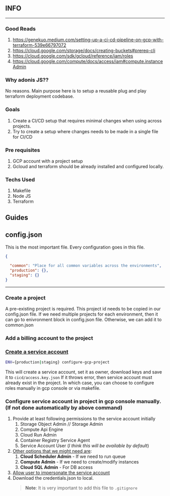 ## INFO

-----
### Good Reads
1. https://genekuo.medium.com/setting-up-a-ci-cd-pipeline-on-gcp-with-terraform-539e66797072
2. https://cloud.google.com/storage/docs/creating-buckets#prereq-cli
3. https://cloud.google.com/sdk/gcloud/reference/iam/roles
4. https://cloud.google.com/compute/docs/access/iam#compute.instanceAdmin

### Why adonis JS??
No reasons. Main purpose here is to setup a reusable plug and play terraform deployment codebase.

### Goals
1. Create a CI/CD setup that requires minimal changes when using across projects.
2. Try to create a setup where changes needs to be made in a single file for CI/CD

### Pre requisites
1. GCP account with a project setup
2. Gcloud and terraform should be already installed and configured locally.

### Techs Used
1. Makefile
2. Node JS
3. Terraform

## Guides

## config.json
This is the most important file. Every configuration goes in this file.

```json
{
   
  "common": "Place for all common variables across the environments",
  "production": {},
  "staging": {}  
}
```

-----
### Create a project
A pre-existing project is required. This project id needs to be copied in our config.json file.
If we need multiple projects for each environment, then it can go to enivronment block in config.json file.
Otherwise, we can add it to common.json

### Add a billing account to the project


### [Create a service account](https://console.cloud.google.com/iam-admin/serviceaccounts?project={project_id)
```bash
ENV={production|staging} configure-gcp-project
```
This will create a service account, set it as owner, download keys and save it to `cicd/access.key.json`
If it throws error, then service account must already exist in the project. In which case, you can choose to 
configure roles manually in gcp console or via makefile.

### Configure service account in project in gcp console manually. (If not done automatically by above command)
1. Provide at least following permissions to the service account initially
      1. Storage Object Admin // Storage Admin
      2. Compute Api Engine
      3. Cloud Run Admin
      4. Container Registry Service Agent
      5. Service Account User (*I think this will be available by default*)
2. [Other options that we might need are](https://cloud.google.com/compute/docs/access/iam):
    1. **Cloud Scheduler Admin** - If we need to run queue
    2. **Compute Admin** - If we need to create/modify instances
    3. **Cloud SQL Admin** - For DB access
3. [Allow user to impersonate the service account](https://cloud.google.com/iam/docs/impersonating-service-accounts#allow-impersonation)
4. Download the credentials.json to local.
     > **Note**: It is very important to add this file to `.gitignore`



 
